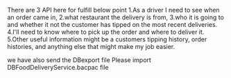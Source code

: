 There are 3 API here for fulfill below point
1.As a driver I need to see when an order came in, 
2.what restaurant the delivery is from, 
3.who it is going to and whether it not the customer has tipped on the most recent deliveries.
4.I'll need to know where to pick up the order and where to deliver it.
5.Other useful information might be a customers tipping history, order histories, and anything else that might make my job easier.


we have also send the DBexport file Please import DBFoodDeliveryService.bacpac file 
